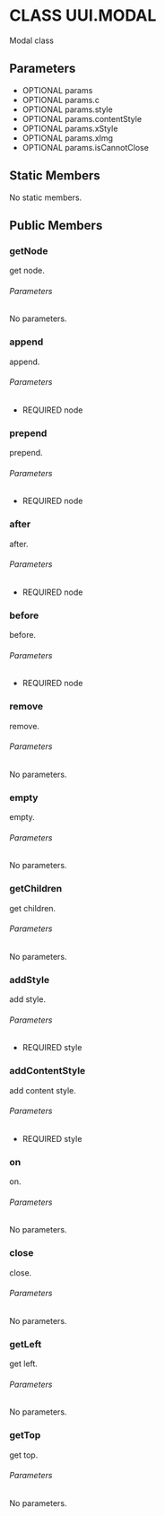 # CLASS UUI.MODAL
Modal class
## Parameters
* OPTIONAL params 
* OPTIONAL params.c 
* OPTIONAL params.style 
* OPTIONAL params.contentStyle 
* OPTIONAL params.xStyle 
* OPTIONAL params.xImg 
* OPTIONAL params.isCannotClose 

## Static Members
No static members.
## Public Members
### getNode
get node.
###### Parameters
No parameters.
### append
append.
###### Parameters
* REQUIRED node

### prepend
prepend.
###### Parameters
* REQUIRED node

### after
after.
###### Parameters
* REQUIRED node

### before
before.
###### Parameters
* REQUIRED node

### remove
remove.
###### Parameters
No parameters.
### empty
empty.
###### Parameters
No parameters.
### getChildren
get children.
###### Parameters
No parameters.
### addStyle
add style.
###### Parameters
* REQUIRED style

### addContentStyle
add content style.
###### Parameters
* REQUIRED style

### on
on.
###### Parameters
No parameters.
### close
close.
###### Parameters
No parameters.
### getLeft
get left.
###### Parameters
No parameters.
### getTop
get top.
###### Parameters
No parameters.
